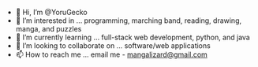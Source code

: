 - 👋 Hi, I’m @YoruGecko
- 👀 I’m interested in ... programming, marching band, reading, drawing, manga, and puzzles
- 🌱 I’m currently learning ... full-stack web development, python, and java
- 💞️ I’m looking to collaborate on ... software/web applications
- 📫 How to reach me ... email me - mangalizard@gmail.com

<!---
YoruGecko/YoruGecko is a ✨ special ✨ repository because its `README.md` (this file) appears on your GitHub profile.
You can click the Preview link to take a look at your changes.
--->
